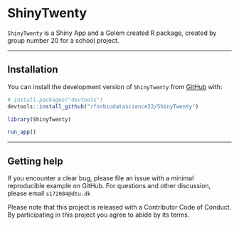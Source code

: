 
<!-- README.md is generated from README.Rmd. Please edit that file -->

# ShinyTwenty

<!-- badges: start -->
<!-- badges: end -->

`ShinyTwenty` is a Shiny App and a Golem created R package, created by
group number 20 for a school project.

------------------------------------------------------------------------

## Installation

You can install the development version of `ShinyTwenty` from
[GitHub](https://github.com/) with:

``` r
# install.packages("devtools")
devtools::install_github("rforbiodatascience22/ShinyTwenty")
```

``` r
library(ShinyTwenty)

run_app()
```

------------------------------------------------------------------------

## Getting help

If you encounter a clear bug, please file an issue with a minimal
reproducible example on GitHub. For questions and other discussion,
please email `s172084@dtu.dk`

Please note that this project is released with a Contributor Code of
Conduct. By participating in this project you agree to abide by its
terms.
